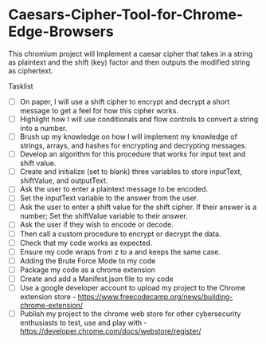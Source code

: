 # Caesars-Cipher-Tool-for-Chrome-Edge-Browsers
This chromium project will Implement a caesar cipher that takes in a string as plaintext and the shift (key) factor and then outputs the modified string as ciphertext.



Tasklist

- [ ] On paper, I will use a shift cipher to encrypt and decrypt a short message to get a feel for how this cipher works.
- [ ] Highlight how I will use conditionals and flow controls to convert a string into a number.
- [ ] Brush up my knowledge on how I will implement my knowledge of strings, arrays, and hashes for encrypting and decrypting messages.
- [ ] Develop an algorithm for this procedure that works for input text and shift value.
- [ ] Create and initialize (set to blank) three variables to store inputText, shiftValue, and outputText.
- [ ] Ask the user to enter a plaintext message to be encoded. 
- [ ] Set the inputText variable to the answer from the user.
- [ ] Ask the user to enter a shift value for the shift cipher. If their answer is a number; Set the shiftValue variable to their answer.
- [ ] Ask the user if they wish to encode or decode.
- [ ] Then call a custom procedure to encrypt or decrypt the data. 
- [ ] Check that my code works as expected.
- [ ] Ensure my code wraps from z to a and keeps the same case.
- [ ] Adding the Brute Force Mode to my code 
- [ ] Package my code as a chrome extension
- [ ] Create and add a Manifest.json file to my code
- [ ] Use a google developer account to upload my project to the Chrome extension store - https://www.freecodecamp.org/news/building-chrome-extension/ 
- [ ] Publish my project to the chrome web store for other cybersecurity enthusiasts to test, use and play with  - https://developer.chrome.com/docs/webstore/register/ 
